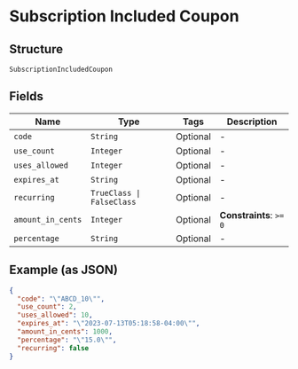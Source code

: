 
# Subscription Included Coupon

## Structure

`SubscriptionIncludedCoupon`

## Fields

| Name | Type | Tags | Description |
|  --- | --- | --- | --- |
| `code` | `String` | Optional | - |
| `use_count` | `Integer` | Optional | - |
| `uses_allowed` | `Integer` | Optional | - |
| `expires_at` | `String` | Optional | - |
| `recurring` | `TrueClass \| FalseClass` | Optional | - |
| `amount_in_cents` | `Integer` | Optional | **Constraints**: `>= 0` |
| `percentage` | `String` | Optional | - |

## Example (as JSON)

```json
{
  "code": "\"ABCD_10\"",
  "use_count": 2,
  "uses_allowed": 10,
  "expires_at": "\"2023-07-13T05:18:58-04:00\"",
  "amount_in_cents": 1000,
  "percentage": "\"15.0\"",
  "recurring": false
}
```

